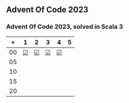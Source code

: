 ## Advent Of Code 2023

### Advent Of Code 2023, solved in Scala 3

|  + | 1 | 2 | 3 | 4 | 5 |
|:--:|:-:|:-:|:-:|:-:|:-:|
| 00 | [☑](https://github.com/kotleta2007/advent-of-code-2023/tree/main/src/main/scala/01.worksheet.sc) | [☑](https://github.com/kotleta2007/advent-of-code-2023/tree/main/src/main/scala/02.worksheet.sc) | [☑](https://github.com/kotleta2007/advent-of-code-2023/tree/main/src/main/scala/03.worksheet.sc) | [☑](https://github.com/kotleta2007/advent-of-code-2023/tree/main/src/main/scala/04.worksheet.sc) |  |
| 05 |  |  |  |  |  |
| 10 |  |  |  |  |  |
| 15 |  |  |  |  |  |
| 20 |  |  |  |  |  |
